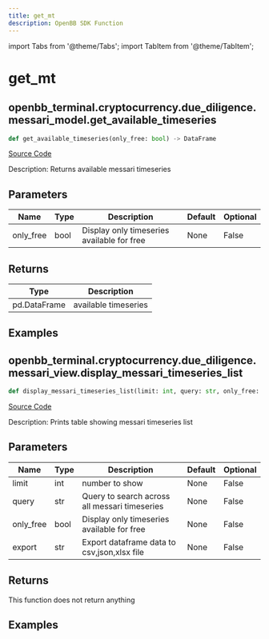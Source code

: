 ```yaml
---
title: get_mt
description: OpenBB SDK Function
---
```


import Tabs from '@theme/Tabs';
import TabItem from '@theme/TabItem';

# get_mt

<Tabs>
<TabItem value="model" label="Model" default>

## openbb_terminal.cryptocurrency.due_diligence.messari_model.get_available_timeseries

```python title='openbb_terminal/cryptocurrency/due_diligence/messari_model.py'
def get_available_timeseries(only_free: bool) -> DataFrame
```
[Source Code](https://github.com/OpenBB-finance/OpenBBTerminal/tree/main/openbb_terminal/cryptocurrency/due_diligence/messari_model.py#L34)

Description: Returns available messari timeseries

## Parameters

| Name | Type | Description | Default | Optional |
| ---- | ---- | ----------- | ------- | -------- |
| only_free | bool | Display only timeseries available for free | None | False |

## Returns

| Type | Description |
| ---- | ----------- |
| pd.DataFrame | available timeseries |

## Examples



</TabItem>
<TabItem value="view" label="View">

## openbb_terminal.cryptocurrency.due_diligence.messari_view.display_messari_timeseries_list

```python title='openbb_terminal/cryptocurrency/due_diligence/messari_view.py'
def display_messari_timeseries_list(limit: int, query: str, only_free: bool, export: str) -> None
```
[Source Code](https://github.com/OpenBB-finance/OpenBBTerminal/tree/main/openbb_terminal/cryptocurrency/due_diligence/messari_view.py#L49)

Description: Prints table showing messari timeseries list

## Parameters

| Name | Type | Description | Default | Optional |
| ---- | ---- | ----------- | ------- | -------- |
| limit | int | number to show | None | False |
| query | str | Query to search across all messari timeseries | None | False |
| only_free | bool | Display only timeseries available for free | None | False |
| export | str | Export dataframe data to csv,json,xlsx file | None | False |

## Returns

This function does not return anything

## Examples



</TabItem>
</Tabs>